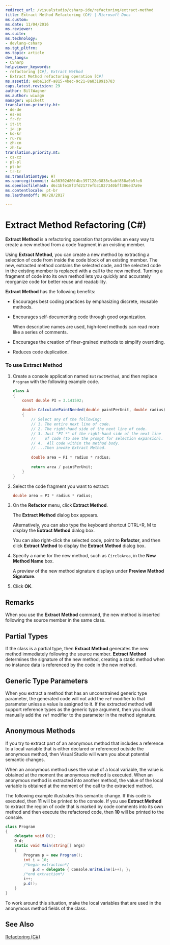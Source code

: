 ```yaml
---
redirect_url: /visualstudio/csharp-ide/refactoring/extract-method
title: Extract Method Refactoring (C#) | Microsoft Docs
ms.custom: 
ms.date: 11/04/2016
ms.reviewer: 
ms.suite: 
ms.technology:
- devlang-csharp
ms.tgt_pltfrm: 
ms.topic: article
dev_langs:
- CSharp
helpviewer_keywords:
- refactoring [C#], Extract Method
- Extract Method refactoring operation [C#]
ms.assetid: eeba11df-a815-4bec-9c21-8a831891b783
caps.latest.revision: 29
author: BillWagner
ms.author: wiwagn
manager: wpickett
translation.priority.ht:
- de-de
- es-es
- fr-fr
- it-it
- ja-jp
- ko-kr
- ru-ru
- zh-cn
- zh-tw
translation.priority.mt:
- cs-cz
- pl-pl
- pt-br
- tr-tr
ms.translationtype: HT
ms.sourcegitcommit: 4a36302d80f4bc397128e3838c9abf858a0b5fe8
ms.openlocfilehash: d6c1bfe18f3fd2177efb31827340bff306ed7a9e
ms.contentlocale: pt-br
ms.lasthandoff: 08/28/2017

---
```

# <a name="extract-method-refactoring-c"></a>Extract Method Refactoring (C#)
**Extract Method** is a refactoring operation that provides an easy way to create a new method from a code fragment in an existing member.  
  
 Using **Extract Method**, you can create a new method by extracting a selection of code from inside the code block of an existing member. The new, extracted method contains the selected code, and the selected code in the existing member is replaced with a call to the new method. Turning a fragment of code into its own method lets you quickly and accurately reorganize code for better reuse and readability.  
  
 **Extract Method** has the following benefits:  
  
-   Encourages best coding practices by emphasizing discrete, reusable methods.  
  
-   Encourages self-documenting code through good organization.  
  
     When descriptive names are used, high-level methods can read more like a series of comments.  
  
-   Encourages the creation of finer-grained methods to simplify overriding.  
  
-   Reduces code duplication.  
  
### <a name="to-use-extract-method"></a>To use Extract Method  
  
1.  Create a console application named `ExtractMethod`, and then replace `Program` with the following example code.  
  
    ```csharp  
    class A  
    {  
        const double PI = 3.141592;  
  
        double CalculatePaintNeeded(double paintPerUnit, double radius)  
        {  
            // Select any of the following:  
            // 1. The entire next line of code.  
            // 2. The right-hand side of the next line of code.  
            // 3. Just "PI *" of the right-hand side of the next line  
            //    of code (to see the prompt for selection expansion).  
            // 4.  All code within the method body.  
            // ...Then invoke Extract Method.  
  
            double area = PI * radius * radius;  
  
            return area / paintPerUnit;  
        }  
    }  
    ```  
  
2.  Select the code fragment you want to extract:  
  
    ```csharp  
    double area = PI * radius * radius;  
    ```  
  
3.  On the **Refactor** menu, click **Extract Method**.  
  
     The **Extract Method** dialog box appears.  
  
     Alternatively, you can also type the keyboard shortcut CTRL+R, M to display the **Extract Method** dialog box.  
  
     You can also right-click the selected code, point to **Refactor**, and then click **Extract Method** to display the **Extract Method** dialog box.  
  
4.  Specify a name for the new method, such as `CircleArea`, in the **New Method Name** box.  
  
     A preview of the new method signature displays under **Preview Method Signature**.  
  
5.  Click **OK**.  
  
## <a name="remarks"></a>Remarks  
 When you use the **Extract Method** command, the new method is inserted following the source member in the same class.  
  
## <a name="partial-types"></a>Partial Types  
 If the class is a partial type, then **Extract Method** generates the new method immediately following the source member. **Extract Method** determines the signature of the new method, creating a static method when no instance data is referenced by the code in the new method.  
  
## <a name="generic-type-parameters"></a>Generic Type Parameters  
 When you extract a method that has an unconstrained generic type parameter, the generated code will not add the `ref` modifier to that parameter unless a value is assigned to it. If the extracted method will support reference types as the generic type argument, then you should manually add the `ref` modifier to the parameter in the method signature.  
  
## <a name="anonymous-methods"></a>Anonymous Methods  
 If you try to extract part of an anonymous method that includes a reference to a local variable that is either declared or referenced outside the anonymous method, then Visual Studio will warn you about potential semantic changes.  
  
 When an anonymous method uses the value of a local variable, the value is obtained at the moment the anonymous method is executed. When an anonymous method is extracted into another method, the value of the local variable is obtained at the moment of the call to the extracted method.  
  
 The following example illustrates this semantic change. If this code is executed, then **11** will be printed to the console. If you use **Extract Method** to extract the region of code that is marked by code comments into its own method and then execute the refactored code, then **10** will be printed to the console.  
  
```csharp  
class Program  
{  
    delegate void D();  
    D d;  
    static void Main(string[] args)  
    {  
        Program p = new Program();  
        int i = 10;  
        /*begin extraction*/  
            p.d = delegate { Console.WriteLine(i++); };  
        /*end extraction*/  
        i++;  
        p.d();  
    }  
}  
```  
  
 To work around this situation, make the local variables that are used in the anonymous method fields of the class.  
  
## <a name="see-also"></a>See Also  
 [Refactoring (C#)](refactoring-csharp.md)
